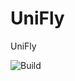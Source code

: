 # UniFly

UniFly

![Build](https://github.com/dptmc/DPT-PluginRepoTemplate/workflows/Build/badge.svg)

